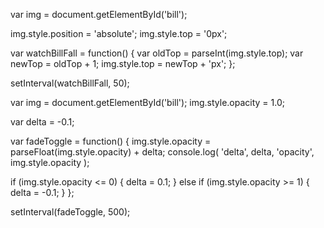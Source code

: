 var img = document.getElementById('bill');

img.style.position = 'absolute';
img.style.top = '0px';


var watchBillFall = function() {
  var oldTop = parseInt(img.style.top);
  var newTop = oldTop + 1;
  img.style.top = newTop + 'px';
};

setInterval(watchBillFall, 50);



var img = document.getElementById('bill');
img.style.opacity = 1.0;

var delta = -0.1;

var fadeToggle = function() {
  img.style.opacity = parseFloat(img.style.opacity) + delta;
  console.log( 'delta', delta, 'opacity', img.style.opacity );

  if (img.style.opacity <= 0) {
    delta = 0.1;
  } else if (img.style.opacity >= 1) {
    delta = -0.1;
  }
};


setInterval(fadeToggle, 500);
